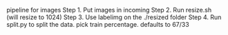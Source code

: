 pipeline for images
Step 1. Put images in incoming
Step 2. Run resize.sh (will resize to 1024)
Step 3. Use labelimg on the ./resized folder
Step 4. Run split.py to split the data. pick train percentage. defaults to 67/33